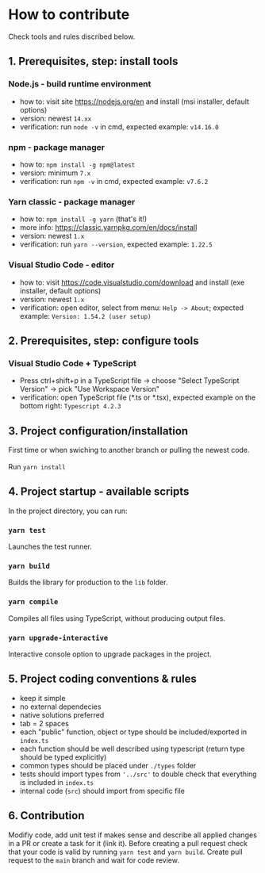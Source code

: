 # How to contribute

Check tools and rules discribed below.

## 1. Prerequisites, step: install tools

### Node.js - build runtime environment
- how to: visit site https://nodejs.org/en and install (msi installer, default options)
- version: newest `14.xx`
- verification: run `node -v` in cmd, expected example: `v14.16.0`

### npm - package manager
- how to: `npm install -g npm@latest`
- version: minimum `7.x`
- verification: run `npm -v` in cmd, expected example: `v7.6.2`

### Yarn classic - package manager
- how to: `npm install -g yarn` (that's it!)
- more info: https://classic.yarnpkg.com/en/docs/install
- version: newest `1.x`
- verification: run `yarn --version`, expected example: `1.22.5`

### Visual Studio Code - editor
- how to: visit https://code.visualstudio.com/download and install (exe installer, default options)
- version: newest `1.x`
- verification: open editor, select from menu: `Help -> About`; expected example: `Version: 1.54.2 (user setup)`

## 2. Prerequisites, step: configure tools

### Visual Studio Code + TypeScript
- Press ctrl+shift+p in a TypeScript file -> choose "Select TypeScript Version" -> pick "Use Workspace Version"
- verification: open TypeScript file (*.ts or *.tsx), expected example on the bottom right: `Typescript 4.2.3`

## 3. Project configuration/installation

First time or when swiching to another branch or pulling the newest code.\
\
Run `yarn install`

## 4. Project startup - available scripts

In the project directory, you can run:

### `yarn test`

Launches the test runner.

### `yarn build`

Builds the library for production to the `lib` folder.

### `yarn compile`

Compiles all files using TypeScript, without producing output files.

### `yarn upgrade-interactive`

Interactive console option to upgrade packages in the project.

## 5. Project coding conventions & rules

- keep it simple
- no external dependecies
- native solutions preferred
- tab = 2 spaces
- each "public" function, object or type should be included/exported in `index.ts`
- each function should be well described using typescript (return type should be typed explicitly)
- common types should be placed under `./types` folder
- tests should import types from `'../src'` to double check that everything is included in `index.ts`
- internal code (`src`) should import from specific file

## 6. Contribution

Modifiy code, add unit test if makes sense and describe all applied changes in a PR or create a task for it (link it). Before creating a pull request check that your code is valid by running `yarn test` and `yarn build`. Create pull request to the `main` branch and wait for code review.